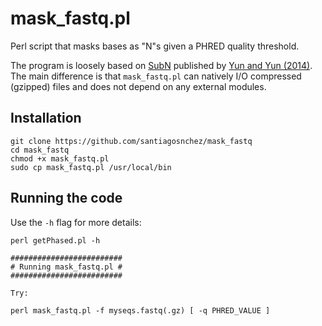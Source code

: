 # mask_fastq.pl
Perl script that masks bases as "N"s given a PHRED quality threshold.

The program is loosely based on [SubN](https://code.google.com/archive/p/subn/) published by [Yun and Yun (2014)](#references). The main difference is that `mask_fastq.pl` can natively I/O compressed (gzipped) files and does not depend on any external modules.

## Installation

    git clone https://github.com/santiagosnchez/mask_fastq
    cd mask_fastq
    chmod +x mask_fastq.pl
    sudo cp mask_fastq.pl /usr/local/bin

## Running the code

Use the `-h` flag for more details:

    perl getPhased.pl -h
    
    #########################
    # Running mask_fastq.pl #
    #########################
    
    Try:
    
    perl mask_fastq.pl -f myseqs.fastq(.gz) [ -q PHRED_VALUE ]
    
